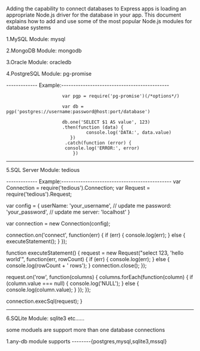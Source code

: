 Adding the capability to connect databases to Express apps is loading an appropriate Node.js driver for the database in your app. This document explains how to add and use some of the most popular Node.js modules for database systems

                 
1.MySQL                  Module: mysql

2.MongoDB                Module: mongodb

3.Oracle                 Module: oracledb

4.PostgreSQL             Module: pg-promise
         
 ------------- Example:---------------------------------------------
           
                         var pgp = require('pg-promise')(/*options*/)

                         var db = pgp('postgres://username:password@host:port/database')

                         db.one('SELECT $1 AS value', 123)
                         .then(function (data) {
                                  console.log('DATA:', data.value)
                            })
                          .catch(function (error) {
                          console.log('ERROR:', error)
                             })

-------------------------------------------------------------------------
 
 
5.SQL Server             Module: tedious

 ------------- Example:----------------------------------------------
var Connection = require('tedious').Connection;
var Request = require('tedious').Request;

var config = {
  userName: 'your_username', // update me
  password: 'your_password', // update me
  server: 'localhost'
}

var connection = new Connection(config);

connection.on('connect', function(err) {
  if (err) {
    console.log(err);
  } else {
    executeStatement();
  }
});

function executeStatement() {
  request = new Request("select 123, 'hello world'", function(err, rowCount) {
    if (err) {
      console.log(err);
    } else {
      console.log(rowCount + ' rows');
    }
    connection.close();
  });

  request.on('row', function(columns) {
    columns.forEach(function(column) {
      if (column.value === null) {
        console.log('NULL');
      } else {
        console.log(column.value);
      }
    });
  });

  connection.execSql(request);
}
                                    

-----------------------------------------------------------------------------------


6.SQLite                 Module: sqlite3                         etc......


some moduels are support more than one database connections 

 1.any-db module supports --------{postgres,mysql,sqlite3,mssql}
